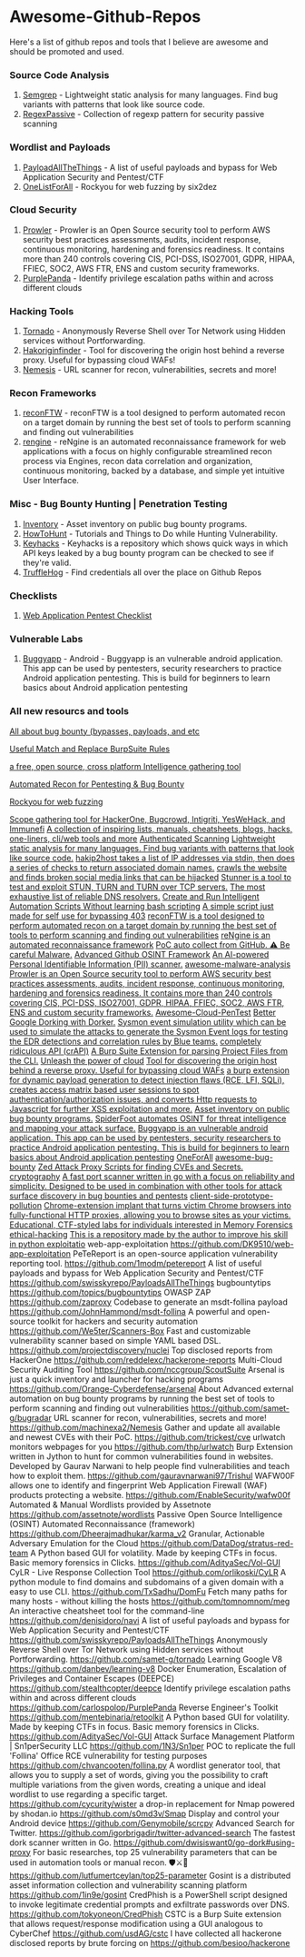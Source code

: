 # Awesome-Github-Repos
Here's a list of github repos and tools that I believe are awesome and should be promoted and used. 


### Source Code Analysis
1. [Semgrep](https://github.com/returntocorp/semgrep) - Lightweight static analysis for many languages. Find bug variants with patterns that look like source code. 
2. [RegexPassive](https://github.com/hahwul/RegexPassive) - Collection of regexp pattern for security passive scanning 

### Wordlist and Payloads
1. [PayloadAllTheThings](https://github.com/swisskyrepo/PayloadsAllTheThings) - A list of useful payloads and bypass for Web Application Security and Pentest/CTF
2. [OneListForAll](https://github.com/six2dez/OneListForAll) - Rockyou for web fuzzing by six2dez

### Cloud Security
1. [Prowler](https://github.com/prowler-cloud/prowler) - Prowler is an Open Source security tool to perform AWS security best practices assessments, audits, incident response, continuous monitoring, hardening and forensics readiness. It contains more than 240 controls covering CIS, PCI-DSS, ISO27001, GDPR, HIPAA, FFIEC, SOC2, AWS FTR, ENS and custom security frameworks. 
2. [PurplePanda](https://github.com/carlospolop/PurplePanda) - Identify privilege escalation paths within and across different clouds 

### Hacking Tools
1. [Tornado](https://github.com/samet-g/tornado) - Anonymously Reverse Shell over Tor Network using Hidden services without Portforwarding. 
2. [Hakoriginfinder](https://github.com/hakluke/hakoriginfinder) - Tool for discovering the origin host behind a reverse proxy. Useful for bypassing cloud WAFs!
3. [Nemesis](https://github.com/machinexa2/Nemesis) - URL scanner for recon, vulnerabilities, secrets and more! 

### Recon Frameworks
1. [reconFTW](https://github.com/six2dez/reconftw) - reconFTW is a tool designed to perform automated recon on a target domain by running the best set of tools to perform scanning and finding out vulnerabilities
2. [rengine](https://github.com/yogeshojha/rengine) - reNgine is an automated reconnaissance framework for web applications with a focus on highly configurable streamlined recon process via Engines, recon data correlation and organization, continuous monitoring, backed by a database, and simple yet intuitive User Interface. 

### Misc - Bug Bounty Hunting | Penetration Testing
1. [Inventory](https://github.com/trickest/inventory) - Asset inventory on public bug bounty programs. 
2. [HowToHunt](https://github.com/KathanP19/HowToHunt) - Tutorials and Things to Do while Hunting Vulnerability.
3. [Keyhacks](https://github.com/streaak/keyhacks) - Keyhacks is a repository which shows quick ways in which API keys leaked by a bug bounty program can be checked to see if they're valid. 
4. [TruffleHog](https://github.com/trufflesecurity/truffleHog) - Find credentials all over the place on Github Repos

### Checklists
1. [Web Application Pentest Checklist](https://github.com/e11i0t4lders0n/Web-Application-Pentest-Checklist)

### Vulnerable Labs
1. [Buggyapp](https://github.com/rahulkadavil/buggyapp) - Android - Buggyapp is an vulnerable android application. This app can be used by pentesters, security researchers to practice Android application pentesting. This is build for beginners to learn basics about Android application pentesting 

### All new resourcs and tools
[All about bug bounty (bypasses, payloads, and etc](https://github.com/daffainfo/AllAboutBugBounty)

[Useful Match and Replace BurpSuite Rules](https://github.com/daffainfo/match-replace-burp)

[a free, open source, cross platform Intelligence gathering tool](https://github.com/3nock/sub3suite)

[Automated Recon for Pentesting & Bug Bounty](https://github.com/gokulapap/Reconator)

[Rockyou for web fuzzing](https://github.com/six2dez/OneListForAll)

[Scope gathering tool for HackerOne, Bugcrowd, Intigriti, YesWeHack, and Immunefi](https://github.com/sw33tLie/bbscope)
[A collection of inspiring lists, manuals, cheatsheets, blogs, hacks, one-liners, cli/web tools and more](https://github.com/trimstray/the-book-of-secret-knowledge)
[Authenticated Scanning](https://github.com/michael1026/trashcompactor)
[Lightweight static analysis for many languages. Find bug variants with patterns that look like source code.](https://github.com/returntocorp/semgrep)
[hakip2host takes a list of IP addresses via stdin, then does a series of checks to return associated domain names.](https://github.com/hakluke/hakip2host)
[crawls the website and finds broken social media links that can be hijacked](https://github.com/utkusen/socialhunter)
[Stunner is a tool to test and exploit STUN, TURN and TURN over TCP servers.](https://github.com/firefart/stunner)
[The most exhaustive list of reliable DNS resolvers.](https://github.com/trickest/resolvers)
[Create and Run Intelligent Automation Scripts Without learning bash scripting](https://github.com/tarunKoyalwar/talosplus)
[A simple script just made for self use for bypassing 403](https://github.com/iamj0ker/bypass-403)
[reconFTW is a tool designed to perform automated recon on a target domain by running the best set of tools to perform scanning and finding out vulnerabilities](https://github.com/six2dez/reconftw)
[reNgine is an automated reconnaissance framework](https://github.com/yogeshojha/rengine)
[PoC auto collect from GitHub. ⚠️ Be careful Malware.](https://github.com/nomi-sec/PoC-in-GitHub)
[Advanced Github OSINT Framework](https://github.com/rly0nheart/octosuite)
[An AI-powered Personal Identifiable Information (PII) scanner.](https://github.com/redhuntlabs/Octopii)
[awesome-malware-analysis](https://github.com/rshipp/awesome-malware-analysis)
[Prowler is an Open Source security tool to perform AWS security best practices assessments, audits, incident response, continuous monitoring, hardening and forensics readiness. It contains more than 240 controls covering CIS, PCI-DSS, ISO27001, GDPR, HIPAA, FFIEC, SOC2, AWS FTR, ENS and custom security frameworks.](https://github.com/prowler-cloud/prowler)
[Awesome-Cloud-PenTest](https://github.com/CyberSecurityUP/Awesome-Cloud-PenTest)
[Better Google Dorking with Dorker.](https://github.com/0xdln1/dorker)
[Sysmon event simulation utility which can be used to simulate the attacks to generate the Sysmon Event logs for testing the EDR detections and correlation rules by Blue teams.](https://github.com/ScarredMonk/SysmonSimulator)
[completely ridiculous API (crAPI)](https://github.com/OWASP/crAPI)
[A Burp Suite Extension for parsing Project Files from the CLI.](https://github.com/BuffaloWill/burpsuiteproject-file-parser)
[Unleash the power of cloud](https://github.com/fyoorer/ShadowClone)
[Tool for discovering the origin host behind a reverse proxy. Useful for bypassing cloud WAFs](https://github.com/hakluke/hakoriginfinder)
[a burp extension for dynamic payload generation to detect injection flaws (RCE, LFI, SQLi), creates access matrix based user sessions to spot authentication/authorization issues, and converts Http requests to Javascript for further XSS exploitation and more.](https://github.com/volkandindar/agartha)
[Asset inventory on public bug bounty programs.](https://github.com/trickest/inventory)
[SpiderFoot automates OSINT for threat intelligence and mapping your attack surface.](https://github.com/smicallef/spiderfoot)
[Buggyapp is an vulnerable android application. This app can be used by pentesters, security researchers to practice Android application pentesting. This is build for beginners to learn basics about Android application pentesting](https://github.com/rahulkadavil/buggyapp)
[OneForAll](https://github.com/shmilylty/OneForAll)
[awesome-bug-bounty](https://github.com/djadmin/awesome-bug-bounty)
[Zed Attack Proxy Scripts for finding CVEs and Secrets.](https://github.com/sepehrdaddev/zap-scripts)
[cryptography](https://github.com/swanandx/lemmeknow)
[A fast port scanner written in go with a focus on reliability and simplicity. Designed to be used in combination with other tools for attack surface discovery in bug bounties and pentests](https://github.com/projectdiscovery/naabu)
[client-side-prototype-pollution](https://github.com/BlackFan/client-side-prototype-pollution)
[Chrome-extension implant that turns victim Chrome browsers into fully-functional HTTP proxies, allowing you to browse sites as your victims.](https://github.com/mandatoryprogrammer/CursedChrome)
[Educational, CTF-styled labs for individuals interested in Memory Forensics](https://github.com/stuxnet999/MemLabs)
[ethical-hacking](https://github.com/topics/ethical-hacking)
[This is a repository made by the author to improve his skill in python exploitatio](https://github.com/twseptian/python-exploit-scripts)
web-app-exploitation
https://github.com/DK9510/web-app-exploitation
PeTeReport is an open-source application vulnerability reporting tool.
https://github.com/1modm/petereport
A list of useful payloads and bypass for Web Application Security and Pentest/CTF
https://github.com/swisskyrepo/PayloadsAllTheThings
bugbountytips
https://github.com/topics/bugbountytips
OWASP ZAP
https://github.com/zaproxy
Codebase to generate an msdt-follina payload
https://github.com/JohnHammond/msdt-follina
A powerful and open-source toolkit for hackers and security automation
https://github.com/We5ter/Scanners-Box
Fast and customizable vulnerability scanner based on simple YAML based DSL.
https://github.com/projectdiscovery/nuclei
Top disclosed reports from HackerOne
https://github.com/reddelexc/hackerone-reports
Multi-Cloud Security Auditing Tool
https://github.com/nccgroup/ScoutSuite
Arsenal is just a quick inventory and launcher for hacking programs
https://github.com/Orange-Cyberdefense/arsenal
About
Advanced external automation on bug bounty programs by running the best set of tools to perform scanning and finding out vulnerabilities
https://github.com/samet-g/bugradar
URL scanner for recon, vulnerabilities, secrets and more!
https://github.com/machinexa2/Nemesis
Gather and update all available and newest CVEs with their PoC.
https://github.com/trickest/cve
urlwatch monitors webpages for you
https://github.com/thp/urlwatch
Burp Extension written in Jython to hunt for common vulnerabilities found in websites. Developed by Gaurav Narwani to help people find vulnerabilities and teach how to exploit them.
https://github.com/gauravnarwani97/Trishul
WAFW00F allows one to identify and fingerprint Web Application Firewall (WAF) products protecting a website.
https://github.com/EnableSecurity/wafw00f
Automated & Manual Wordlists provided by Assetnote
https://github.com/assetnote/wordlists
Passive Open Source Intelligence (OSINT) Automated Reconnaissance (framework)
https://github.com/Dheerajmadhukar/karma_v2
Granular, Actionable Adversary Emulation for the Cloud
https://github.com/DataDog/stratus-red-team
A Python based GUI for volatility. Made by keeping CTFs in focus. Basic memory forensics in Clicks.
https://github.com/AdityaSec/Vol-GUI
CyLR - Live Response Collection Tool
https://github.com/orlikoski/CyLR
A python module to find domains and subdomains of a given domain with a easy to use CLI.
https://github.com/TxSadhu/DomFu
Fetch many paths for many hosts - without killing the hosts
https://github.com/tomnomnom/meg
An interactive cheatsheet tool for the command-line
https://github.com/denisidoro/navi
A list of useful payloads and bypass for Web Application Security and Pentest/CTF
https://github.com/swisskyrepo/PayloadsAllTheThings
Anonymously Reverse Shell over Tor Network using Hidden services without Portforwarding.
https://github.com/samet-g/tornado
Learning Google V8
https://github.com/danbev/learning-v8
Docker Enumeration, Escalation of Privileges and Container Escapes (DEEPCE)
https://github.com/stealthcopter/deepce
Identify privilege escalation paths within and across different clouds
https://github.com/carlospolop/PurplePanda
Reverse Engineer's Toolkit
https://github.com/mentebinaria/retoolkit
A Python based GUI for volatility. Made by keeping CTFs in focus. Basic memory forensics in Clicks.
https://github.com/AdityaSec/Vol-GUI
Attack Surface Management Platform | Sn1perSecurity LLC
https://github.com/1N3/Sn1per
POC to replicate the full 'Follina' Office RCE vulnerability for testing purposes
https://github.com/chvancooten/follina.py
A wordlist generator tool, that allows you to supply a set of words, giving you the possibility to craft multiple variations from the given words, creating a unique and ideal wordlist to use regarding a specific target.
https://github.com/cycurity/wister
a drop-in replacement for Nmap powered by shodan.io
https://github.com/s0md3v/Smap
Display and control your Android device
https://github.com/Genymobile/scrcpy
Advanced Search for Twitter.
https://github.com/igorbrigadir/twitter-advanced-search
The fastest dork scanner written in Go.
https://github.com/dwisiswant0/go-dork#using-proxy
For basic researches, top 25 vulnerability parameters that can be used in automation tools or manual recon. 🛡️⚔️🧙
https://github.com/lutfumertceylan/top25-parameter
Gosint is a distributed asset information collection and vulnerability scanning platform
https://github.com/1in9e/gosint
CredPhish is a PowerShell script designed to invoke legitimate credential prompts and exfiltrate passwords over DNS.
https://github.com/tokyoneon/CredPhish
CSTC is a Burp Suite extension that allows request/response modification using a GUI analogous to CyberChef
https://github.com/usdAG/cstc
I have collected all hackerone disclosed reports by brute forcing on
https://github.com/besioo/hackerone


